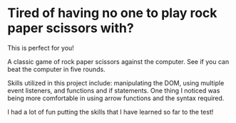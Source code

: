 # Tired of having no one to play rock paper scissors with?
This is perfect for you!

A classic game of rock paper scissors against the computer. See if you can beat the computer in five rounds. 

Skills utilized in this project include: manipulating the DOM, using multiple event listeners, and functions and if statements. One thing I noticed was being more comfortable in using arrow functions and the syntax required. 

I had a lot of fun putting the skills that I have learned so far to the test!
